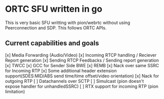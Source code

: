 # ORTC SFU written in go

This is very basic SFU writting with pion/webrtc without using Peerconnection
and SDP. This follows ORTC APIs.

## Current capabilities and goals

[x] Media Forwarding (Audio/Video)
[x] Incoming RTCP handling / Reciever Report generation
[x] Sending RTCP Feedbacks / Sending report generation
[x] TWCC
[x] GCC for Sender Side BWE
[x] REMB
[x] Nack over same SSRC for Incoming RTP
[x] Some additional header extension support(SDES:MID/ABS send time/time offset/video orientation)
[x] Nack for outgoing RTP
[ ] Datachannels over SCTP
[ ] Simulcast (pion doesn't expose handler for unhandledSSRC)
[ ] RTX support for incoming RTP (pion limitation)

